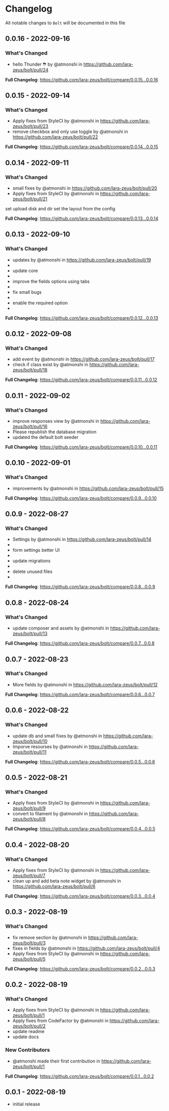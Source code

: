 # Changelog

All notable changes to `Bolt` will be documented in this file

## 0.0.16 - 2022-09-16

### What's Changed

- hello Thunder ⛈ by @atmonshi in https://github.com/lara-zeus/bolt/pull/24

**Full Changelog**: https://github.com/lara-zeus/bolt/compare/0.0.15...0.0.16

## 0.0.15 - 2022-09-14

### What's Changed

- Apply fixes from StyleCI by @atmonshi in https://github.com/lara-zeus/bolt/pull/23
- remove checkbox and only use toggle by @atmonshi in https://github.com/lara-zeus/bolt/pull/22

**Full Changelog**: https://github.com/lara-zeus/bolt/compare/0.0.14...0.0.15

## 0.0.14 - 2022-09-11

### What's Changed

- small fixes by @atmonshi in https://github.com/lara-zeus/bolt/pull/20
- Apply fixes from StyleCI by @atmonshi in https://github.com/lara-zeus/bolt/pull/21

set upload disk and dir
set the layout from the config

**Full Changelog**: https://github.com/lara-zeus/bolt/compare/0.0.13...0.0.14

## 0.0.13 - 2022-09-10

### What's Changed

- updates by @atmonshi in https://github.com/lara-zeus/bolt/pull/19
- 
- update core
- 
- improve the fields options using tabs
- 
- fix small bugs
- 
- enable the required option
- 

**Full Changelog**: https://github.com/lara-zeus/bolt/compare/0.0.12...0.0.13

## 0.0.12 - 2022-09-08

### What's Changed

- add event by @atmonshi in https://github.com/lara-zeus/bolt/pull/17
- check if class exist by @atmonshi in https://github.com/lara-zeus/bolt/pull/18

**Full Changelog**: https://github.com/lara-zeus/bolt/compare/0.0.11...0.0.12

## 0.0.11 - 2022-09-02

### What's Changed

- improve responses view by @atmonshi in https://github.com/lara-zeus/bolt/pull/16
- Please republish the database migration
- updated the default bolt seeder

**Full Changelog**: https://github.com/lara-zeus/bolt/compare/0.0.10...0.0.11

## 0.0.10 - 2022-09-01

### What's Changed

- improvements by @atmonshi in https://github.com/lara-zeus/bolt/pull/15

**Full Changelog**: https://github.com/lara-zeus/bolt/compare/0.0.9...0.0.10

## 0.0.9 - 2022-08-27

### What's Changed

- Settings by @atmonshi in https://github.com/lara-zeus/bolt/pull/14
- 
- form settings better UI
- 
- update migrations
- 
- delete unused files
- 

**Full Changelog**: https://github.com/lara-zeus/bolt/compare/0.0.8...0.0.9

## 0.0.8 - 2022-08-24

### What's Changed

- update composer and assets by @atmonshi in https://github.com/lara-zeus/bolt/pull/13

**Full Changelog**: https://github.com/lara-zeus/bolt/compare/0.0.7...0.0.8

## 0.0.7 - 2022-08-23

### What's Changed

- More fields by @atmonshi in https://github.com/lara-zeus/bolt/pull/12

**Full Changelog**: https://github.com/lara-zeus/bolt/compare/0.0.6...0.0.7

## 0.0.6 - 2022-08-22

### What's Changed

- update db and small fixes by @atmonshi in https://github.com/lara-zeus/bolt/pull/10
- Imporve resourses by @atmonshi in https://github.com/lara-zeus/bolt/pull/11

**Full Changelog**: https://github.com/lara-zeus/bolt/compare/0.0.5...0.0.6

## 0.0.5 - 2022-08-21

### What's Changed

- Apply fixes from StyleCI by @atmonshi in https://github.com/lara-zeus/bolt/pull/9
- convert to filament by @atmonshi in https://github.com/lara-zeus/bolt/pull/8

**Full Changelog**: https://github.com/lara-zeus/bolt/compare/0.0.4...0.0.5

## 0.0.4 - 2022-08-20

### What's Changed

- Apply fixes from StyleCI by @atmonshi in https://github.com/lara-zeus/bolt/pull/7
- clean up and add beta note widget by @atmonshi in https://github.com/lara-zeus/bolt/pull/6

**Full Changelog**: https://github.com/lara-zeus/bolt/compare/0.0.3...0.0.4

## 0.0.3 - 2022-08-19

### What's Changed

- fix remove section by @atmonshi in https://github.com/lara-zeus/bolt/pull/3
- fixes in fields by @atmonshi in https://github.com/lara-zeus/bolt/pull/4
- Apply fixes from StyleCI by @atmonshi in https://github.com/lara-zeus/bolt/pull/5

**Full Changelog**: https://github.com/lara-zeus/bolt/compare/0.0.2...0.0.3

## 0.0.2 - 2022-08-19

### What's Changed

- Apply fixes from StyleCI by @atmonshi in https://github.com/lara-zeus/bolt/pull/1
- Apply fixes from CodeFactor by @atmonshi in https://github.com/lara-zeus/bolt/pull/2
- update readme
- update docs

### New Contributors

- @atmonshi made their first contribution in https://github.com/lara-zeus/bolt/pull/1

**Full Changelog**: https://github.com/lara-zeus/bolt/compare/0.0.1...0.0.2

## 0.0.1 - 2022-08-19

- initial release
